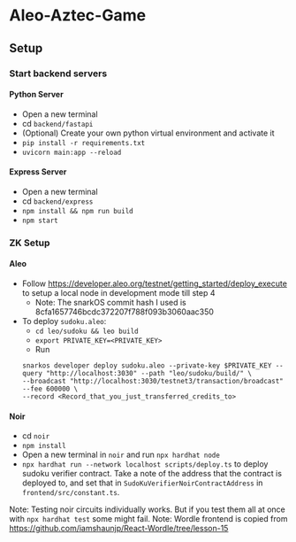 # Aleo-Aztec-Game

## Setup
### Start backend servers
#### Python Server
- Open a new terminal 
- cd `backend/fastapi`
- (Optional) Create your own python virtual environment and activate it
- `pip install -r requirements.txt`
- `uvicorn main:app --reload`

#### Express Server
- Open a new terminal 
- cd `backend/express`
- `npm install && npm run build`
- `npm start`


### ZK Setup
#### Aleo
- Follow https://developer.aleo.org/testnet/getting_started/deploy_execute to setup a local node in development mode till step 4
  - Note: The snarkOS commit hash I used is 8cfa1657746bcdc372207f788f093b3060aac350
- To deploy `sudoku.aleo`:
    - `cd leo/sudoku && leo build`
    - `export PRIVATE_KEY=<PRIVATE_KEY>`
    - Run
    ```
    snarkos developer deploy sudoku.aleo --private-key $PRIVATE_KEY --query "http://localhost:3030" --path "leo/sudoku/build/" \
    --broadcast "http://localhost:3030/testnet3/transaction/broadcast" --fee 600000 \
    --record <Record_that_you_just_transferred_credits_to>
    ```
#### Noir
- cd `noir`
- `npm install`
- Open a new terminal in `noir` and run `npx hardhat node`
- `npx hardhat run --network localhost scripts/deploy.ts` to deploy sudoku verifier contract. Take a note of the address that the contract is deployed to, and set that in `SudoKuVerifierNoirContractAddress` in `frontend/src/constant.ts`.



Note: Testing noir circuits individually works. But if you test them all at once with `npx hardhat test` some might fail. 
Note: Wordle frontend is copied from https://github.com/iamshaunjp/React-Wordle/tree/lesson-15